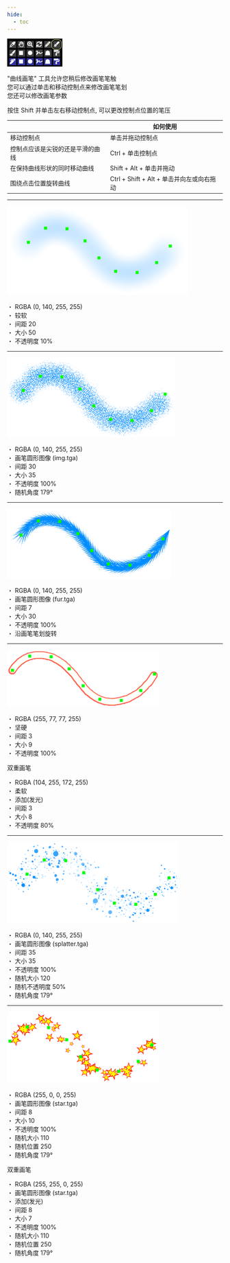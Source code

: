 ```yaml
---
hide:
  - toc
---
```


<!-- https://steamcommunity.com/sharedfiles/filedetails/?id=2971097775 -->

![select_tool_curve_brush](./image/select_tool_curve_brush.png)

"曲线画笔" 工具允许您稍后修改画笔笔触 <br />
您可以通过单击和移动控制点来修改画笔笔划 <br />
您还可以修改画笔参数

按住 Shift 并单击左右移动控制点, 可以更改控制点位置的笔压

|  | 如何使用 |
| ------ | ----------- |
| 移动控制点       | 单击并拖动控制点 |
| 控制点应该是尖锐的还是平滑的曲线 | Ctrl + 单击控制点 |
| 在保持曲线形状的同时移动曲线     | Shift + Alt + 单击并拖动 |
| 围绕点击位置旋转曲线             | Ctrl + Shift + Alt + 单击并向左或向右拖动 |

---

![curve_brush_airbrush](./image/curve_brush_airbrush.png)

・ RGBA (0, 140, 255, 255) <br />
・ 较软 <br />
・ 间距 20 <br />
・ 大小 50 <br />
・ 不透明度 10%

---

![curve_brush_circle_img](./image/curve_brush_circle_img.png)

・ RGBA (0, 140, 255, 255) <br />
・ 画笔圆形图像 (img.tga) <br />
・ 间距 30 <br />
・ 大小 35 <br />
・ 不透明度 100% <br />
・ 随机角度 179°

---

![curve_brush_fur](./image/curve_brush_fur.png)

・ RGBA (0, 140, 255, 255) <br />
・ 画笔圆形图像 (fur.tga) <br />
・ 间距 7 <br />
・ 大小 30 <br />
・ 不透明度 100% <br />
・ 沿画笔笔划旋转

---

![curve_brush_lighting_line](./image/curve_brush_lighting_line.png)

・ RGBA (255, 77, 77, 255) <br />
・ 坚硬 <br />
・ 间距 3 <br />
・ 大小 9 <br />
・ 不透明度 100%

双重画笔

・ RGBA (104, 255, 172, 255) <br />
・ 柔软 <br />
・ 添加(发光) <br />
・ 间距 3 <br />
・ 大小 8 <br />
・ 不透明度 80%

---

![curve_brush_splatter](./image/curve_brush_splatter.png)

・ RGBA (0, 140, 255, 255) <br />
・ 画笔圆形图像 (splatter.tga) <br />
・ 间距 35 <br />
・ 大小 35 <br />
・ 不透明度 100% <br />
・ 随机大小 120 <br />
・ 随机不透明度 50% <br />
・ 随机角度 179°

---

![curve_brush_star](./image/curve_brush_star.png)

・ RGBA (255, 0, 0, 255) <br />
・ 画笔圆形图像 (star.tga) <br />
・ 间距 8 <br />
・ 大小 10 <br />
・ 不透明度 100% <br />
・ 随机大小 110 <br />
・ 随机位置 250 <br />
・ 随机角度 179°

双重画笔

・ RGBA (255, 255, 0, 255) <br />
・ 画笔圆形图像 (star.tga) <br />
・ 添加(发光) <br />
・ 间距 8 <br />
・ 大小 7 <br />
・ 不透明度 100% <br />
・ 随机大小 110 <br />
・ 随机位置 250 <br />
・ 随机角度 179°
